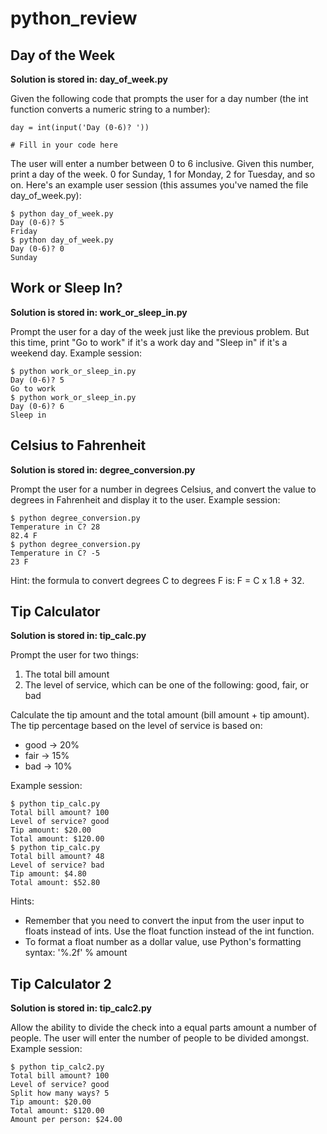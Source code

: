 # python_review

## Day of the Week

**Solution is stored in: day_of_week.py**

Given the following code that prompts the user for a day number (the int function converts a numeric string to a number):
```
day = int(input('Day (0-6)? '))

# Fill in your code here
```

The user will enter a number between 0 to 6 inclusive. Given this number, print a day of the week. 0 for Sunday, 1 for Monday, 2 for Tuesday, and so on. Here's an example user session (this assumes you've named the file day_of_week.py):

```
$ python day_of_week.py
Day (0-6)? 5
Friday
$ python day_of_week.py
Day (0-6)? 0
Sunday
```

## Work or Sleep In?

**Solution is stored in: work_or_sleep_in.py**

Prompt the user for a day of the week just like the previous problem. But this time, print "Go to work" if it's a work day and "Sleep in" if it's a weekend day. Example session:

```
$ python work_or_sleep_in.py
Day (0-6)? 5
Go to work
$ python work_or_sleep_in.py
Day (0-6)? 6
Sleep in
```

## Celsius to Fahrenheit

**Solution is stored in: degree_conversion.py**

Prompt the user for a number in degrees Celsius, and convert the value to degrees in Fahrenheit and display it to the user. Example session:

```
$ python degree_conversion.py
Temperature in C? 28
82.4 F
$ python degree_conversion.py
Temperature in C? -5
23 F
```

Hint: the formula to convert degrees C to degrees F is: F = C x 1.8 + 32.

## Tip Calculator

**Solution is stored in: tip_calc.py**

Prompt the user for two things:

1. The total bill amount
2. The level of service, which can be one of the following: good, fair, or bad

Calculate the tip amount and the total amount (bill amount + tip amount). The tip percentage based on the level of service is based on:

- good -> 20%
- fair -> 15%
- bad -> 10%

Example session:
```
$ python tip_calc.py
Total bill amount? 100
Level of service? good
Tip amount: $20.00
Total amount: $120.00
$ python tip_calc.py
Total bill amount? 48
Level of service? bad
Tip amount: $4.80
Total amount: $52.80
```

Hints:

- Remember that you need to convert the input from the user input to floats instead of ints. Use the float function instead of the int function.
- To format a float number as a dollar value, use Python's formatting syntax: '%.2f' % amount

## Tip Calculator 2

**Solution is stored in: tip_calc2.py**

Allow the ability to divide the check into a equal parts amount a number of people. The user will enter the number of people to be divided amongst. Example session:
```
$ python tip_calc2.py
Total bill amount? 100
Level of service? good
Split how many ways? 5
Tip amount: $20.00
Total amount: $120.00
Amount per person: $24.00
```